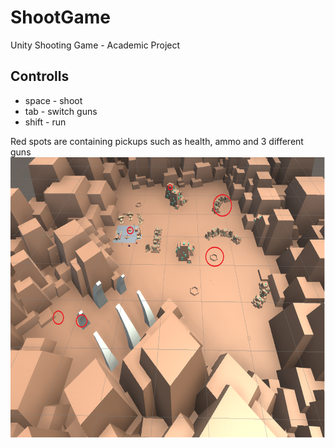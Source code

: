 # ShootGame
 Unity Shooting Game - Academic Project
 

## Controlls
* space - shoot
* tab - switch guns
* shift - run


Red spots are containing pickups such as health, ammo and 3 different guns
<img src = "Map.PNG" height = 450>
